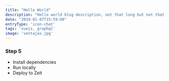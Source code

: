 ```yaml
---
title: "Hello World"
description: "Hello world blog description, not that long but not that short, just to preview somthing"
date: "2019-01-07T15:59:00"
entryType: 'icon-chat'
tags: 'vuejs, graphql'
image: 'ventajas.jpg'
---
```


### Step 5

- Install dependencies
- Run locally
- Deploy to Zeit
